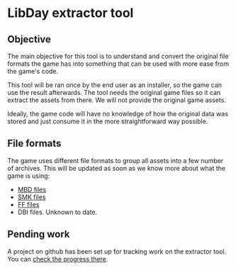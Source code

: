 # LibDay extractor tool
## Objective
The main objective for this tool is to understand and convert the original file formats the game has into something that can be used with more ease from the game's code.

This tool will be ran once by the end user as an installer, so the game can use the result afterwards. The tool needs the original game files so it can extract the assets from there. We will not provide the original game assets.

Ideally, the game code will have no knowledge of how the original data was stored and just consume it in the more straightforward way possible.

## File formats
The game uses different file formats to group all assets into a few number of archives. This will be updated as soon as we know more about what the game is using:

- [MBD files](FileFormats/MdbFileFormat.md)
- [SMK files](FileFormats/SmkFileFormat.md)
- [FF files](FileFormats/MffFileFormat.md)
- DBI files. Unknown to date.

## Pending work

A project on github has been set up for tracking work on the extractor tool. You can [check the progress there](https://github.com/metalbass/LibDay/projects/1).
